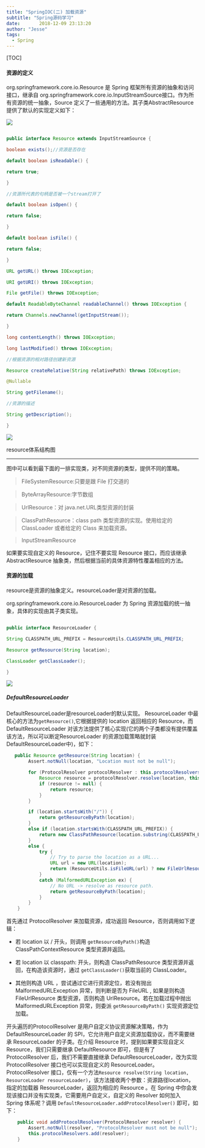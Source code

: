 ```yaml
---
title: "SpringIOC(二) 加载资源"
subtitle: "Spring源码学习"
date:       2018-12-09 23:13:20
author: "Jesse"
tags:
  - Spring
---
```

[TOC]

#### 资源的定义 

org.springframework.core.io.Resource 是 Spring 框架所有资源的抽象和访问接口，继承自 org.springframework.core.io.InputStreamSource接口。作为所有资源的统一抽象，Source 定义了一些通用的方法。其子类AbstractResource提供了默认的实现定义如下： 

![](https://ws4.sinaimg.cn/large/006tKfTcgy1g0stxz66k9j30660413yh.jpg) 

```java 

public interface Resource extends InputStreamSource { 

boolean exists();//资源是否存在 

default boolean isReadable() { 

return true; 

} 

//资源所代表的句柄是否被一个stream打开了 

default boolean isOpen() { 

return false; 

} 

default boolean isFile() { 

return false; 

} 

URL getURL() throws IOException; 

URI getURI() throws IOException; 

File getFile() throws IOException; 

default ReadableByteChannel readableChannel() throws IOException { 

return Channels.newChannel(getInputStream()); 

} 

long contentLength() throws IOException; 

long lastModified() throws IOException; 

//根据资源的相对路径创建新资源 

Resource createRelative(String relativePath) throws IOException; 

@Nullable 

String getFilename(); 

//资源的描述 

String getDescription(); 

} 

```

![](https://ws4.sinaimg.cn/large/006tKfTcgy1g0stypjfdyj31fe0h0wga.jpg) 

resource体系结构图 

---

图中可以看到最下面的一排实现类，对不同资源的类型，提供不同的策略。 

>FileSystemResource:只要是跟 File 打交道的 

>ByteArrayResource:字节数组 

>UrlResource：对 java.net.URL类型资源的封装 

>ClassPathResource：class path 类型资源的实现。使用给定的 ClassLoader 或者给定的 Class 来加载资源。 

>InputStreamResource 

如果要实现自定义的 Resource，记住不要实现 Resource 接口，而应该继承 AbstractResource 抽象类，然后根据当前的具体资源特性覆盖相应的方法。 

#### 资源的加载 

resource是资源的抽象定义。resourceLoader是对资源的加载。 

org.springframework.core.io.ResourceLoader 为 Spring 资源加载的统一抽象，具体的实现由其子类实现。 

```java 

public interface ResourceLoader { 

String CLASSPATH_URL_PREFIX = ResourceUtils.CLASSPATH_URL_PREFIX; 

Resource getResource(String location); 

ClassLoader getClassLoader(); 

} 

```

![](https://ws4.sinaimg.cn/large/006tKfTcly1g0y1c4mteij319e0ek0tr.jpg)
##### DefaultResourceLoader
DefaultResourceLoader是resourceLoader的默认实现。
ResourceLoader 中最核心的方法为`getResource()`,它根据提供的 location 返回相应的 Resource，而 DefaultResourceLoader 对该方法提供了核心实现(它的两个子类都没有提供覆盖该方法，所以可以断定ResourceLoader 的资源加载策略就封装 DefaultResourceLoader中)，如下：

```java
   public Resource getResource(String location) {
        Assert.notNull(location, "Location must not be null");

        for (ProtocolResolver protocolResolver : this.protocolResolvers) {
            Resource resource = protocolResolver.resolve(location, this);
            if (resource != null) {
                return resource;
            }
        }

        if (location.startsWith("/")) {
            return getResourceByPath(location);
        }
        else if (location.startsWith(CLASSPATH_URL_PREFIX)) {
            return new ClassPathResource(location.substring(CLASSPATH_URL_PREFIX.length()), getClassLoader());
        }
        else {
            try {
                // Try to parse the location as a URL...
                URL url = new URL(location);
                return (ResourceUtils.isFileURL(url) ? new FileUrlResource(url) : new UrlResource(url));
            }
            catch (MalformedURLException ex) {
                // No URL -> resolve as resource path.
                return getResourceByPath(location);
            }
        }
    }
```

首先通过 ProtocolResolver 来加载资源，成功返回 Resource，否则调用如下逻辑：

* 若 location 以 / 开头，则调用 `getResourceByPath()`构造 ClassPathContextResource 类型资源并返回。

* 若 location 以 classpath: 开头，则构造 ClassPathResource 类型资源并返回，在构造该资源时，通过 `getClassLoader()`获取当前的 ClassLoader。

* 其他则构造 URL ，尝试通过它进行资源定位，若没有抛出 MalformedURLException 异常，则判断是否为 FileURL , 如果是则构造 FileUrlResource 类型资源，否则构造 UrlResource。若在加载过程中抛出 MalformedURLException 异常，则委派 `getResourceByPath()` 实现资源定位加载。 

开头遍历的ProtocolResolver 是用户自定义协议资源解决策略，作为 DefaultResourceLoader 的 SPI，它允许用户自定义资源加载协议，而不需要继承 ResourceLoader 的子类。在介绍 Resource 时，提到如果要实现自定义 Resource，我们只需要继承 DefaultResource 即可，但是有了 ProtocolResolver 后，我们不需要直接继承 DefaultResourceLoader，改为实现 ProtocolResolver 接口也可以实现自定义的 ResourceLoader。 ProtocolResolver 接口，仅有一个方法`Resource resolve(String location, ResourceLoader resourceLoader)`，该方法接收两个参数：资源路径location，指定的加载器 ResourceLoader，返回为相应的 Resource 。在 Spring 中你会发现该接口并没有实现类，它需要用户自定义，自定义的 Resolver 如何加入 Spring 体系呢？调用 `DefaultResourceLoader.addProtocolResolver()` 即可，如下：

```java
    public void addProtocolResolver(ProtocolResolver resolver) {
        Assert.notNull(resolver, "ProtocolResolver must not be null");
        this.protocolResolvers.add(resolver);
    }
```

